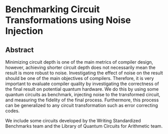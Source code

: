 # Benchmarking Circuit Transformations using Noise Injection

## Abstract

Minimizing circuit depth is one of the main metrics of compiler design, however, achieving shorter circuit depth does not necessarily mean the result is more robust to noise. Investigating the effect of noise on the result should be one of the main objectives of compilers. Therefore, it is very important to evaluate compiler quality by investigating the correctness of the final result on potential quantum hardware. We do this by using some quantum circuits as benchmark, injecting noise to the transformed circuit, and measuring the fidelity of the final process. Furthermore, this process can be generalized to any circuit transformation such as error correcting codes.

We include some circuits developed by the Writing Standardized Benchmarks team and the Library of Quantum Circuits for Arithmetic team.
